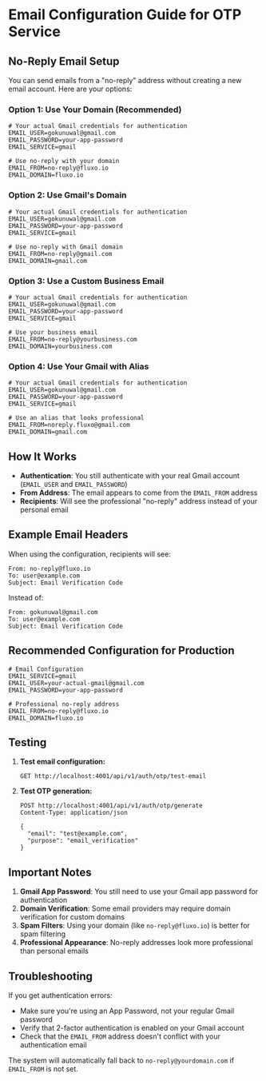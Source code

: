 # Email Configuration Guide for OTP Service

## No-Reply Email Setup

You can send emails from a "no-reply" address without creating a new email account. Here are your options:

### Option 1: Use Your Domain (Recommended)

```env
# Your actual Gmail credentials for authentication
EMAIL_USER=gokunuwal@gmail.com
EMAIL_PASSWORD=your-app-password
EMAIL_SERVICE=gmail

# Use no-reply with your domain
EMAIL_FROM=no-reply@fluxo.io
EMAIL_DOMAIN=fluxo.io
```

### Option 2: Use Gmail's Domain

```env
# Your actual Gmail credentials for authentication
EMAIL_USER=gokunuwal@gmail.com
EMAIL_PASSWORD=your-app-password
EMAIL_SERVICE=gmail

# Use no-reply with Gmail domain
EMAIL_FROM=no-reply@gmail.com
EMAIL_DOMAIN=gmail.com
```

### Option 3: Use a Custom Business Email

```env
# Your actual Gmail credentials for authentication
EMAIL_USER=gokunuwal@gmail.com
EMAIL_PASSWORD=your-app-password
EMAIL_SERVICE=gmail

# Use your business email
EMAIL_FROM=no-reply@yourbusiness.com
EMAIL_DOMAIN=yourbusiness.com
```

### Option 4: Use Your Gmail with Alias

```env
# Your actual Gmail credentials for authentication
EMAIL_USER=gokunuwal@gmail.com
EMAIL_PASSWORD=your-app-password
EMAIL_SERVICE=gmail

# Use an alias that looks professional
EMAIL_FROM=noreply.fluxo@gmail.com
EMAIL_DOMAIN=gmail.com
```

## How It Works

- **Authentication**: You still authenticate with your real Gmail account (`EMAIL_USER` and `EMAIL_PASSWORD`)
- **From Address**: The email appears to come from the `EMAIL_FROM` address
- **Recipients**: Will see the professional "no-reply" address instead of your personal email

## Example Email Headers

When using the configuration, recipients will see:

```
From: no-reply@fluxo.io
To: user@example.com
Subject: Email Verification Code
```

Instead of:

```
From: gokunuwal@gmail.com
To: user@example.com
Subject: Email Verification Code
```

## Recommended Configuration for Production

```env
# Email Configuration
EMAIL_SERVICE=gmail
EMAIL_USER=your-actual-gmail@gmail.com
EMAIL_PASSWORD=your-app-password

# Professional no-reply address
EMAIL_FROM=no-reply@fluxo.io
EMAIL_DOMAIN=fluxo.io
```

## Testing

1. **Test email configuration:**

   ```
   GET http://localhost:4001/api/v1/auth/otp/test-email
   ```

2. **Test OTP generation:**

   ```
   POST http://localhost:4001/api/v1/auth/otp/generate
   Content-Type: application/json

   {
     "email": "test@example.com",
     "purpose": "email_verification"
   }
   ```

## Important Notes

1. **Gmail App Password**: You still need to use your Gmail app password for authentication
2. **Domain Verification**: Some email providers may require domain verification for custom domains
3. **Spam Filters**: Using your domain (like `no-reply@fluxo.io`) is better for spam filtering
4. **Professional Appearance**: No-reply addresses look more professional than personal emails

## Troubleshooting

If you get authentication errors:

- Make sure you're using an App Password, not your regular Gmail password
- Verify that 2-factor authentication is enabled on your Gmail account
- Check that the `EMAIL_FROM` address doesn't conflict with your authentication email

The system will automatically fall back to `no-reply@yourdomain.com` if `EMAIL_FROM` is not set.
